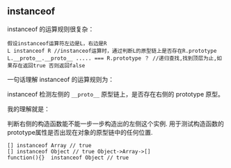 ## instanceof

instanceof 的运算规则很复杂：
```tsx
假设instanceof运算符左边是L，右边是R
L instanceof R //instanceof运算时，通过判断L的原型链上是否存在R.prototype
L.__proto__.__proto__ ..... === R.prototype ？ //递归查找,找到顶层为止,如果存在返回true 否则返回false
```
一句话理解 instanceof 的运算规则为：

instanceof 检测左侧的 `__proto__` 原型链上，是否存在右侧的 prototype 原型。

我的理解就是：

判断右侧的构造函数能不能一步一步构造出的左侧这个实例.
用于测试构造函数的prototype属性是否出现在对象的原型链中的任何位置.

```tsx
[] instanceof Array // true
[] instanceof Object // true Object->Array->[]
function(){}  instanceof Object // true
```